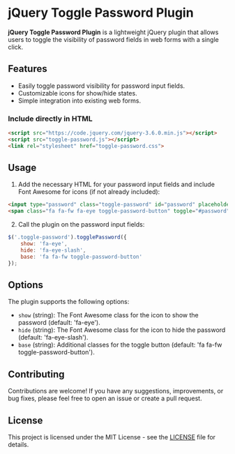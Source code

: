 # jQuery Toggle Password Plugin

**jQuery Toggle Password Plugin** is a lightweight jQuery plugin that allows users to toggle the visibility of password fields in web forms with a single click.

## Features

- Easily toggle password visibility for password input fields.
- Customizable icons for show/hide states.
- Simple integration into existing web forms.

### Include directly in HTML

```html
<script src="https://code.jquery.com/jquery-3.6.0.min.js"></script>
<script src="toggle-password.js"></script>
<link rel="stylesheet" href="toggle-password.css">
```

## Usage

1. Add the necessary HTML for your password input fields and include Font Awesome for icons (if not already included):

```html
<input type="password" class="toggle-password" id="password" placeholder="Password">
<span class="fa fa-fw fa-eye toggle-password-button" toggle="#password"></span>
```

2. Call the plugin on the password input fields:

```JavaScript
$('.toggle-password').togglePassword({
    show: 'fa-eye',
    hide: 'fa-eye-slash',
    base: 'fa fa-fw toggle-password-button'
});
```

## Options

The plugin supports the following options:

- `show` (string): The Font Awesome class for the icon to show the password (default: 'fa-eye').
- `hide` (string): The Font Awesome class for the icon to hide the password (default: 'fa-eye-slash').
- `base` (string): Additional classes for the toggle button (default: 'fa fa-fw toggle-password-button').

## Contributing

Contributions are welcome! If you have any suggestions, improvements, or bug fixes, please feel free to open an issue or create a pull request.

## License

This project is licensed under the MIT License - see the [LICENSE](LICENSE) file for details.
